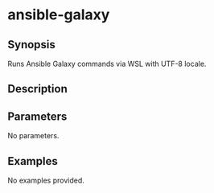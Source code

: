 # ansible-galaxy

## Synopsis

Runs Ansible Galaxy commands via WSL with UTF-8 locale.

## Description



## Parameters
No parameters.
## Examples
No examples provided.
